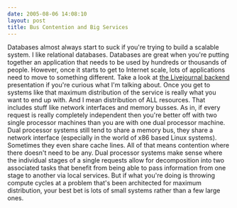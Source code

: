 ```yaml
---
date: 2005-08-06 14:08:10
layout: post
title: Bus Contention and Big Services
---
```


Databases almost always start to suck if you're trying to build a scalable system. I like relational databases. Databases are great when you're putting together an application  that needs to be used by hundreds or thousands of people. However, once it starts to get to Internet scale, lots of applications need to move to something different. Take a look at [the Livejournal backend](http://www.oliviertravers.com/archives/2004/12/29/inside-livejournals-backend/) presentation if you're curious what I'm talking about. Once you get to systems like that maximum distribution of the service is really what you want to end up with. And I mean distribution of ALL resources. That includes stuff like network interfaces and memory busses. As in, if every request is really completely independent then you're better off with two single processor machines than you are with one dual processor machine. Dual processor systems still tend to share a memory bus, they share a network interface (especially in the world of x86 based Linux systems).  Sometimes they even share cache lines. All of that means contention where there doesn't need to be any. Dual processor systems make sense where the individual stages of a single requests allow for decomposition into two associated tasks that benefit from being able to pass information from one stage to another via local services. But if what you're doing is throwing compute cycles at a problem that's been architected for maximum distribution, your best bet is lots of small systems rather than a few large ones.
